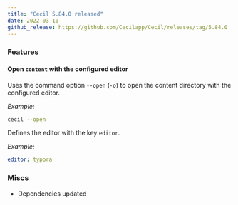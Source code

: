```yaml
---
title: "Cecil 5.84.0 released"
date: 2022-03-10
github_release: https://github.com/Cecilapp/Cecil/releases/tag/5.84.0
---
```


### Features

#### Open `content` with the configured editor

Uses the command option `--open` (`-o`) to open the content directory with the configured editor.

_Example:_  
```bash
cecil --open
```

Defines the editor with the key `editor`.

_Example:_  
```yaml
editor: typora
```

### Miscs

- Dependencies updated

